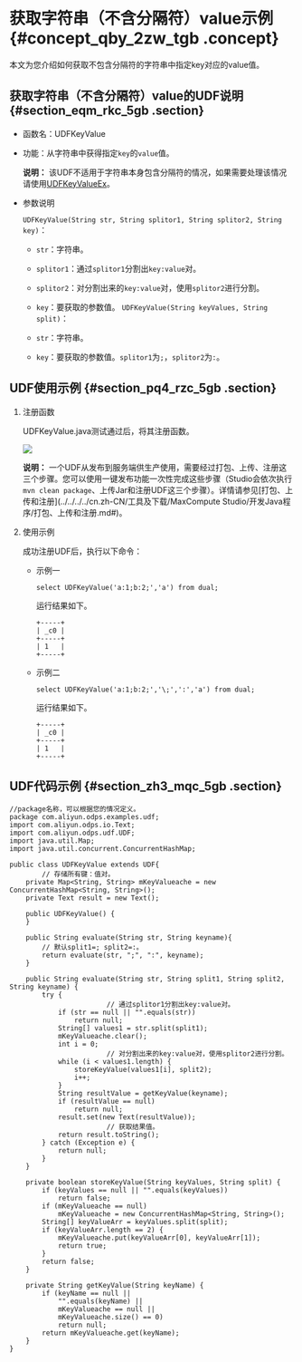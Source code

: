 # 获取字符串（不含分隔符）value示例 {#concept_qby_2zw_tgb .concept}

本文为您介绍如何获取不包含分隔符的字符串中指定key对应的value值。

## 获取字符串（不含分隔符）value的UDF说明 {#section_eqm_rkc_5gb .section}

-   函数名：UDFKeyValue
-   功能：从字符串中获得指定`key`的`value`值。

    **说明：** 该UDF不适用于字符串本身包含分隔符的情况，如果需要处理该情况请使用[UDFKeyValueEx](cn.zh-CN/开发/SQL及函数/UDF示例程序/获取字符串（含有分隔符）value示例.md#)。

-   参数说明

    `UDFKeyValue(String str, String splitor1, String splitor2, String key)`：

    -   `str`：字符串。
    -   `splitor1`：通过`splitor1`分割出`key:value`对。
    -   `splitor2`：对分割出来的`key:value`对，使用`splitor2`进行分割。
    -   `key`：要获取的参数值。
    `UDFKeyValue(String keyValues, String split)`：

    -   `str`：字符串。
    -   `key`：要获取的参数值。`splitor1`为`;`，`splitor2`为`:`。

## UDF使用示例 {#section_pq4_rzc_5gb .section}

1.  注册函数

    UDFKeyValue.java测试通过后，将其注册函数。

    ![](http://static-aliyun-doc.oss-cn-hangzhou.aliyuncs.com/assets/img/124620/156317069738827_zh-CN.png)

    **说明：** 一个UDF从发布到服务端供生产使用，需要经过打包、上传、注册这三个步骤。您可以使用一键发布功能一次性完成这些步骤（Studio会依次执行`mvn clean package`、上传Jar和注册UDF这三个步骤）。详情请参见[打包、上传和注册](../../../../cn.zh-CN/工具及下载/MaxCompute Studio/开发Java程序/打包、上传和注册.md#)。

2.  使用示例

    成功注册UDF后，执行以下命令：

    -   示例一

        ``` {#codeblock_jdi_umd_1kf .language-sql}
        select UDFKeyValue('a:1;b:2;','a') from dual;
        ```

        运行结果如下。

        ``` {#codeblock_mpx_iml_y7l .language-sql}
        +-----+
        | _c0 |
        +-----+
        | 1   |
        +-----+
        ```

    -   示例二

        ``` {#codeblock_fnu_6co_d8z .language-sql}
        select UDFKeyValue('a:1;b:2;','\;',':','a') from dual;
        ```

        运行结果如下。

        ``` {#codeblock_4bu_3zv_hme .language-sql}
        +-----+
        | _c0 |
        +-----+
        | 1   |
        +-----+
        ```


## UDF代码示例 {#section_zh3_mqc_5gb .section}

``` {#codeblock_5oe_bvr_fzx .language-java}
//package名称，可以根据您的情况定义。
package com.aliyun.odps.examples.udf;
import com.aliyun.odps.io.Text;
import com.aliyun.odps.udf.UDF;
import java.util.Map;
import java.util.concurrent.ConcurrentHashMap;

public class UDFKeyValue extends UDF{
        // 存储所有键：值对。
    private Map<String, String> mKeyValueache = new ConcurrentHashMap<String, String>();
    private Text result = new Text();

    public UDFKeyValue() {
    }

    public String evaluate(String str, String keyname){
        // 默认split1=; split2=:。
        return evaluate(str, ";", ":", keyname);
    }

    public String evaluate(String str, String split1, String split2, String keyname) {
        try {   
                        // 通过splitor1分割出key:value对。
            if (str == null || "".equals(str))
                return null;
            String[] values1 = str.split(split1);
            mKeyValueache.clear();
            int i = 0;
                        // 对分割出来的key:value对，使用splitor2进行分割。
            while (i < values1.length) {
                storeKeyValue(values1[i], split2);
                i++;
            }
            String resultValue = getKeyValue(keyname);
            if (resultValue == null)
                return null;
            result.set(new Text(resultValue));
                        // 获取结果值。
            return result.toString();
        } catch (Exception e) {
            return null;
        }
    }

    private boolean storeKeyValue(String keyValues, String split) {
        if (keyValues == null || "".equals(keyValues))
            return false;
        if (mKeyValueache == null)
            mKeyValueache = new ConcurrentHashMap<String, String>();
        String[] keyValueArr = keyValues.split(split);
        if (keyValueArr.length == 2) {
            mKeyValueache.put(keyValueArr[0], keyValueArr[1]);
            return true;
        }
        return false;
    }

    private String getKeyValue(String keyName) {
        if (keyName == null || 
            "".equals(keyName) || 
            mKeyValueache == null || 
            mKeyValueache.size() == 0)
            return null;
        return mKeyValueache.get(keyName);
    }
}
```

